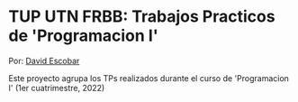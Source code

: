 # TUP UTN FRBB: Trabajos Practicos de 'Programacion I'

Por: [David Escobar](https://www.linkedin.com/in/davidescobar-iq/)

Este proyecto agrupa los TPs realizados durante el curso de 'Programacion I' (1er cuatrimestre, 2022)